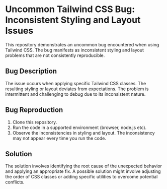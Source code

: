 # Uncommon Tailwind CSS Bug: Inconsistent Styling and Layout Issues

This repository demonstrates an uncommon bug encountered when using Tailwind CSS. The bug manifests as inconsistent styling and layout problems that are not consistently reproducible.

## Bug Description
The issue occurs when applying specific Tailwind CSS classes.  The resulting styling or layout deviates from expectations. The problem is intermittent and challenging to debug due to its inconsistent nature.

## Bug Reproduction
1. Clone this repository.
2. Run the code in a supported environment (browser, node.js etc).
3. Observe the inconsistencies in styling and layout.  The inconsistency may not appear every time you run the code.

## Solution
The solution involves identifying the root cause of the unexpected behavior and applying an appropriate fix. A possible solution might involve adjusting the order of CSS classes or adding specific utilities to overcome potential conflicts.
